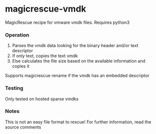 # magicrescue-vmdk
MagicRescue recipe for vmware vmdk files. Requires python3
### Operation
1. Parses the vmdk data looking for the binary header and/or text descriptor
2. If only text, copies the text vmdk
3. Else calculates the file size based on the available information and copies it

Supports magicrescue rename if the vmdk has an embedded descriptor
### Testing
Only tested on hosted sparse vmdks
### Notes
This is not an easy file format to rescue!
For further information, read the source comments
